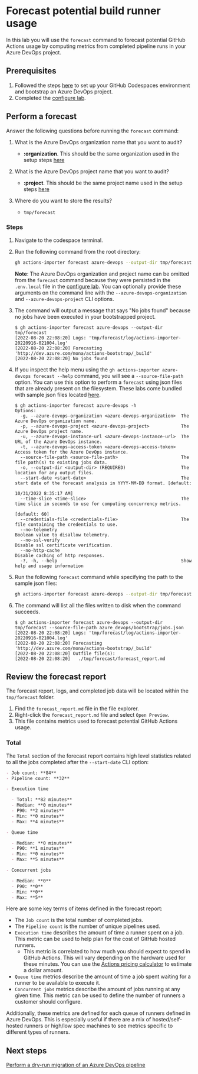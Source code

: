 # Forecast potential build runner usage

In this lab you will use the `forecast` command to forecast potential GitHub Actions usage by computing metrics from completed pipeline runs in your Azure DevOps project.

## Prerequisites

1. Followed the steps [here](./readme.md#configure-your-codespace) to set up your GitHub Codespaces environment and bootstrap an Azure DevOps project.
2. Completed the [configure lab](./1-configure.md#configuring-credentials).

## Perform a forecast

Answer the following questions before running the `forecast` command:

1. What is the Azure DevOps organization name that you want to audit?
    - __:organization__. This should be the same organization used in the setup steps [here](./readme.md#bootstrap-your-azure-devops-organization)

2. What is the Azure DevOps project name that you want to audit?
    - __:project__. This should be the same project name used in the setup steps [here](./readme.md#bootstrap-your-azure-devops-organization)

3. Where do you want to store the results?
    - `tmp/forecast`

### Steps

1. Navigate to the codespace terminal.
2. Run the following command from the root directory:

    ```bash
    gh actions-importer forecast azure-devops --output-dir tmp/forecast
    ```

    __Note__: The Azure DevOps organization and project name can be omitted from the `forecast` command because they were persisted in the `.env.local` file in the [configure lab](./1-configure.md). You can optionally provide these arguments on the command line with the `--azure-devops-organization` and `--azure-devops-project` CLI options.

3. The command will output a message that says "No jobs found" because no jobs have been executed in your bootstrapped project.

    ```console
    $ gh actions-importer forecast azure-devops --output-dir tmp/forecast
    [2022-08-20 22:08:20] Logs: 'tmp/forecast/log/actions-importer-20220916-021004.log'
    [2022-08-20 22:08:20] Forecasting 'http://dev.azure.com/mona/actions-bootstrap/_build'
    [2022-08-20 22:08:20] No jobs found
    ```

4. If you inspect the help menu using the `gh actions-importer azure-devops forecast --help` command, you will see a `--source-file-path` option. You can use this option to perform a `forecast` using json files that are already present on the filesystem. These labs come bundled with sample json files located [here](./bootstrap/jobs.json).

    ```console
    $ gh actions-importer forecast azure-devops -h
    Options:
      -g, --azure-devops-organization <azure-devops-organization>  The Azure DevOps organization name.
      -p, --azure-devops-project <azure-devops-project>            The Azure DevOps project name.
      -u, --azure-devops-instance-url <azure-devops-instance-url>  The URL of the Azure DevOps instance.
      -t, --azure-devops-access-token <azure-devops-access-token>  Access token for the Azure DevOps instance.
      --source-file-path <source-file-path>                        The file path(s) to existing jobs data.
      -o, --output-dir <output-dir> (REQUIRED)                     The location for any output files.
      --start-date <start-date>                                    The start date of the forecast analysis in YYYY-MM-DD format. [default:
                                                                   10/31/2022 8:35:17 AM]
      --time-slice <time-slice>                                    The time slice in seconds to use for computing concurrency metrics.
                                                                   [default: 60]
      --credentials-file <credentials-file>                        The file containing the credentials to use.
      --no-telemetry                                               Boolean value to disallow telemetry.
      --no-ssl-verify                                              Disable ssl certificate verification.
      --no-http-cache                                              Disable caching of http responses.
      -?, -h, --help                                               Show help and usage information
    ```

5. Run the following `forecast` command while specifying the path to the sample json files:

    ```bash
    gh actions-importer forecast azure-devops --output-dir tmp/forecast --source-file-path azure_devops/bootstrap/jobs.json
    ```

6. The command will list all the files written to disk when the command succeeds.

    ```console
    $ gh actions-importer forecast azure-devops --output-dir tmp/forecast --source-file-path azure_devops/bootstrap/jobs.json
    [2022-08-20 22:08:20] Logs: 'tmp/forecast/log/actions-importer-20220916-021004.log'
    [2022-08-20 22:08:20] Forecasting 'http://dev.azure.com/mona/actions-bootstrap/_build'
    [2022-08-20 22:08:20] Outfile file(s):
    [2022-08-20 22:08:20]   ./tmp/forecast/forecast_report.md
    ```

## Review the forecast report

The forecast report, logs, and completed job data will be located within the `tmp/forecast` folder.

1. Find the `forecast_report.md` file in the file explorer.
2. Right-click the `forecast_report.md` file and select `Open Preview`.
3. This file contains metrics used to forecast potential GitHub Actions usage.

### Total

The `Total` section of the forecast report contains high level statistics related to all the jobs completed after the `--start-date` CLI option:

```md
- Job count: **84**
- Pipeline count: **32**

- Execution time

  - Total: **82 minutes**
  - Median: **0 minutes**
  - P90: **2 minutes**
  - Min: **0 minutes**
  - Max: **4 minutes**

- Queue time

  - Median: **0 minutes**
  - P90: **1 minutes**
  - Min: **0 minutes**
  - Max: **5 minutes**

- Concurrent jobs

  - Median: **0**
  - P90: **0**
  - Min: **0**
  - Max: **5**
```

Here are some key terms of items defined in the forecast report:

- The `Job count` is the total number of completed jobs.
- The `Pipeline count` is the number of unique pipelines used.
- `Execution time` describes the amount of time a runner spent on a job. This metric can be used to help plan for the cost of GitHub hosted runners.
  - This metric is correlated to how much you should expect to spend in GitHub Actions. This will vary depending on the hardware used for these minutes. You can use the [Actions pricing calculator](https://github.com/pricing/calculator) to estimate a dollar amount.
- `Queue time` metrics describe the amount of time a job spent waiting for a runner to be available to execute it.
- `Concurrent jobs` metrics describe the amount of jobs running at any given time. This metric can be used to define the number of runners a customer should configure.

Additionally, these metrics are defined for each queue of runners defined in Azure DevOps. This is especially useful if there are a mix of hosted/self-hosted runners or high/low spec machines to see metrics specific to different types of runners.

## Next steps

[Perform a dry-run migration of an Azure DevOps pipeline](4-dry-run.md)
